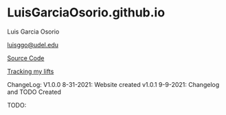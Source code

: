 # LuisGarciaOsorio.github.io

Luis Garcia Osorio

luisggo@udel.edu

[Source Code](https://github.com/LuisGarciaOsorio/LuisGarciaOsorio.github.io)

<a href="Tracking Lifts.html" title="Tracking"> Tracking my lifts</a>

ChangeLog:
V1.0.0 8-31-2021: Website created
v1.0.1 9-9-2021: Changelog and TODO Created

TODO:


